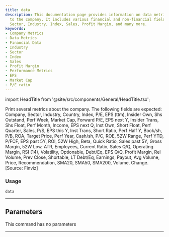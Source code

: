 ```yaml
---
title: data
description: This documentation page provides information on data metrics related
  to the company. It includes various financial and non-financial fields such as Company,
  Sector, Industry, Index, Sales, Profit Margin, and many more.
keywords:
- Company Metrics
- Data Metrics
- Financial Data
- Industry
- Sector
- Index
- Sales
- Profit Margin
- Performance Metrics
- EPS
- Market Cap
- P/E ratio
---
```


import HeadTitle from '@site/src/components/General/HeadTitle.tsx';

<HeadTitle title="stocks/fa/data - Reference | OpenBB Terminal Docs" />

Print several metrics about the company. The following fields are expected: Company, Sector, Industry, Country, Index, P/E, EPS (ttm), Insider Own, Shs Outstand, Perf Week, Market Cap, Forward P/E, EPS next Y, Insider Trans, Shs Float, Perf Month, Income, EPS next Q, Inst Own, Short Float, Perf Quarter, Sales, P/S, EPS this Y, Inst Trans, Short Ratio, Perf Half Y, Book/sh, P/B, ROA, Target Price, Perf Year, Cash/sh, P/C, ROE, 52W Range, Perf YTD, P/FCF, EPS past 5Y, ROI, 52W High, Beta, Quick Ratio, Sales past 5Y, Gross Margin, 52W Low, ATR, Employees, Current Ratio, Sales Q/Q, Operating Margin, RSI (14), Volatility, Optionable, Debt/Eq, EPS Q/Q, Profit Margin, Rel Volume, Prev Close, Shortable, LT Debt/Eq, Earnings, Payout, Avg Volume, Price, Recommendation, SMA20, SMA50, SMA200, Volume, Change. [Source: Finviz]

### Usage

```python
data
```

---

## Parameters

This command has no parameters


---
